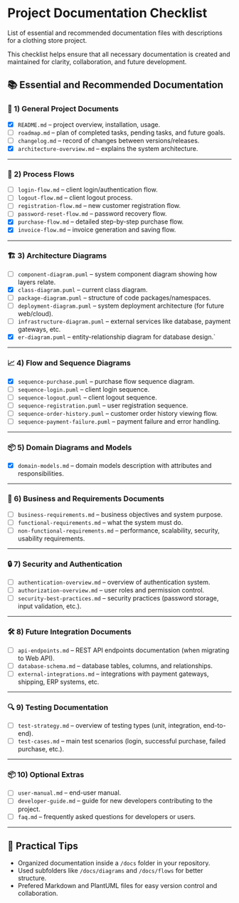 ﻿# Project Documentation Checklist

List of essential and recommended documentation files with descriptions for a clothing store project. 

This checklist helps ensure that all necessary documentation is created and maintained for clarity, collaboration, and future development.

## 📚 Essential and Recommended Documentation

### 📖 1) General Project Documents
- [x] `README.md` – project overview, installation, usage.
- [ ] `roadmap.md` – plan of completed tasks, pending tasks, and future goals.
- [ ] `changelog.md` – record of changes between versions/releases.
- [x] `architecture-overview.md` – explains the system architecture.

---

### 🛒 2) Process Flows
- [ ] `login-flow.md` – client login/authentication flow.
- [ ] `logout-flow.md` – client logout process.
- [ ] `registration-flow.md` – new customer registration flow.
- [ ] `password-reset-flow.md` – password recovery flow.
- [x] `purchase-flow.md` – detailed step-by-step purchase flow.
- [x] `invoice-flow.md` – invoice generation and saving flow.

---

### 🏗 3) Architecture Diagrams
- [ ] `component-diagram.puml` – system component diagram showing how layers relate.
- [x] `class-diagram.puml` – current class diagram.
- [ ] `package-diagram.puml` – structure of code packages/namespaces.
- [ ] `deployment-diagram.puml` – system deployment architecture (for future web/cloud).
- [ ] `infrastructure-diagram.puml` – external services like database, payment gateways, etc.
- [x] `er-diagram.puml` – entity-relationship diagram for database design.`

---

### 📈 4) Flow and Sequence Diagrams
- [x] `sequence-purchase.puml` – purchase flow sequence diagram.
- [ ] `sequence-login.puml` – client login sequence.
- [ ] `sequence-logout.puml` – client logout sequence.
- [ ] `sequence-registration.puml` – user registration sequence.
- [ ] `sequence-order-history.puml` – customer order history viewing flow.
- [ ] `sequence-payment-failure.puml` – payment failure and error handling.

---

### 📦 5) Domain Diagrams and Models
- [x] `domain-models.md` – domain models description with attributes and responsibilities.

---

### 📜 6) Business and Requirements Documents
- [ ] `business-requirements.md` – business objectives and system purpose.
- [ ] `functional-requirements.md` – what the system must do.
- [ ] `non-functional-requirements.md` – performance, scalability, security, usability requirements.

---

### 🔒 7) Security and Authentication
- [ ] `authentication-overview.md` – overview of authentication system.
- [ ] `authorization-overview.md` – user roles and permission control.
- [ ] `security-best-practices.md` – security practices (password storage, input validation, etc.).

---

### 🛠 8) Future Integration Documents
- [ ] `api-endpoints.md` – REST API endpoints documentation (when migrating to Web API).
- [ ] `database-schema.md` – database tables, columns, and relationships.
- [ ] `external-integrations.md` – integrations with payment gateways, shipping, ERP systems, etc.

---

### 🔍 9) Testing Documentation
- [ ] `test-strategy.md` – overview of testing types (unit, integration, end-to-end).
- [ ] `test-cases.md` – main test scenarios (login, successful purchase, failed purchase, etc.).

---

### 📦 10) Optional Extras
- [ ] `user-manual.md` – end-user manual.
- [ ] `developer-guide.md` – guide for new developers contributing to the project.
- [ ] `faq.md` – frequently asked questions for developers or users.

---

## 📌 Practical Tips
- Organized documentation inside a `/docs` folder in your repository.
- Used subfolders like `/docs/diagrams` and `/docs/flows` for better structure.
- Prefered Markdown and PlantUML files for easy version control and collaboration.
